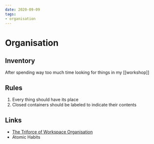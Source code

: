 ```yaml
---
date: 2020-09-09
tags:
- organisation
---
```


# Organisation

## Inventory
After spending way too much time looking for things in my [[workshop]]

## Rules
1. Every thing should have its place
1. Closed containers should be labeled to indicate their contents



## Links
- [The Triforce of Workspace Organisation](https://www.youtube.com/watch?v=l8hUY6-LSws)
- Atomic Habits
